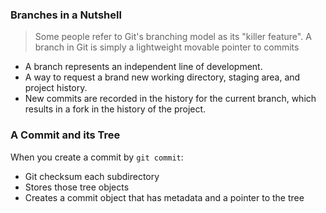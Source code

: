 ### Branches in a Nutshell

> Some people refer to Git's branching model as its "killer feature". 
A branch in Git is simply a lightweight movable pointer to commits

- A branch represents an independent line of development. 
- A way to request a brand new working directory, staging area, and project history.
- New commits are recorded in the history for the current branch, which results in a fork in the history of the project.


### A Commit and its Tree

When you create a commit by `git commit`:
- Git checksum each subdirectory
- Stores those tree objects
- Creates a commit object that has metadata and a pointer to the tree

